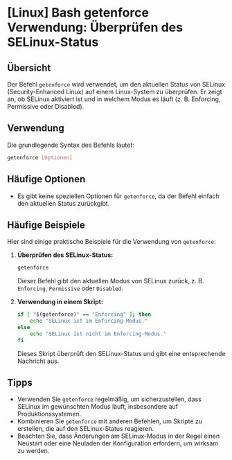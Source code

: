 # [Linux] Bash getenforce Verwendung: Überprüfen des SELinux-Status

## Übersicht
Der Befehl `getenforce` wird verwendet, um den aktuellen Status von SELinux (Security-Enhanced Linux) auf einem Linux-System zu überprüfen. Er zeigt an, ob SELinux aktiviert ist und in welchem Modus es läuft (z. B. Enforcing, Permissive oder Disabled).

## Verwendung
Die grundlegende Syntax des Befehls lautet:

```bash
getenforce [Optionen]
```

## Häufige Optionen
- Es gibt keine speziellen Optionen für `getenforce`, da der Befehl einfach den aktuellen Status zurückgibt. 

## Häufige Beispiele
Hier sind einige praktische Beispiele für die Verwendung von `getenforce`:

1. **Überprüfen des SELinux-Status:**
   ```bash
   getenforce
   ```
   Dieser Befehl gibt den aktuellen Modus von SELinux zurück, z. B. `Enforcing`, `Permissive` oder `Disabled`.

2. **Verwendung in einem Skript:**
   ```bash
   if [ "$(getenforce)" == "Enforcing" ]; then
       echo "SELinux ist im Enforcing-Modus."
   else
       echo "SELinux ist nicht im Enforcing-Modus."
   fi
   ```
   Dieses Skript überprüft den SELinux-Status und gibt eine entsprechende Nachricht aus.

## Tipps
- Verwenden Sie `getenforce` regelmäßig, um sicherzustellen, dass SELinux im gewünschten Modus läuft, insbesondere auf Produktionssystemen.
- Kombinieren Sie `getenforce` mit anderen Befehlen, um Skripte zu erstellen, die auf den SELinux-Status reagieren.
- Beachten Sie, dass Änderungen am SELinux-Modus in der Regel einen Neustart oder eine Neuladen der Konfiguration erfordern, um wirksam zu werden.